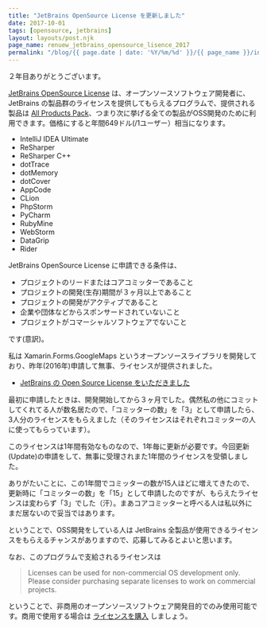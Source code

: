 ```yaml
---
title: "JetBrains OpenSource License を更新しました"
date: 2017-10-01
tags: [opensource, jetbrains]
layout: layouts/post.njk
page_name: renuew_jetbrains_opensource_lisence_2017
permalink: "/blog/{{ page.date | date: '%Y/%m/%d' }}/{{ page_name }}/index.html"
---
```

２年目ありがとうございます。

<!--more-->

[JetBrains OpenSource License](https://www.jetbrains.com/buy/opensource/) は、オープンソースソフトウェア開発者に、JetBrains の製品群のライセンスを提供してもらえるプログラムで、提供される製品は [All Products Pack](https://www.jetbrains.com/store/)、つまり次に挙げる全ての製品がOSS開発のために利用できます。価格にすると年間649ドル(/1ユーザー）相当になります。

* IntelliJ IDEA Ultimate
* ReSharper
* ReSharper C++
* dotTrace
* dotMemory
* dotCover
* AppCode
* CLion
* PhpStorm
* PyCharm
* RubyMine
* WebStorm
* DataGrip
* Rider

JetBrains OpenSource License に申請できる条件は、

* プロジェクトのリードまたはコアコミッターであること
* プロジェクトの開発(生存)期間が３ヶ月以上であること
* プロジェクトの開発がアクティブであること
* 企業や団体などからスポンサードされていないこと
* プロジェクトがコマーシャルソフトウェアでないこと

です(意訳)。

私は Xamarin.Forms.GoogleMaps というオープンソースライブラリを開発しており、昨年(2016年)申請して無事、ライセンスが提供されました。

* [JetBrains の Open Source License をいただきました](/blog/2016/09/29/got-jetbrains-opensource-License/)

最初に申請したときは、開発開始してから３ヶ月でした。偶然私の他にコミットしてくれてる人が数名居たので、「コミッターの数」を「3」として申請したら、3人分のライセンスをもらえました（そのライセンスはそれぞれコミッターの人に使ってもらっています）。

このライセンスは1年間有効なものなので、1年毎に更新が必要です。今回更新(Update)の申請をして、無事に受理されまた1年間のライセンスを受領しました。

ありがたいことに、この1年間でコミッターの数が15人ほどに増えてきたので、更新時に「コミッターの数」を「15」として申請したのですが、もらえたライセンスは変わらず「3」でした（汗）。まあコアコミッターと呼べる人は私以外にまだ居ないので妥当ではあります。

ということで、OSS開発をしている人は JetBrains 全製品が使用できるライセンスをもらえるチャンスがありますので、応募してみるとよいと思います。

なお、このプログラムで支給されるライセンスは

> Licenses can be used for non-commercial OS development only. Please consider purchasing separate licenses to work on commercial projects.

ということで、非商用のオープンソースソフトウェア開発目的でのみ使用可能です。商用で使用する場合は [ライセンスを購入](https://twitter.com/yusuke/status/1144116495871434753) しましょう。
